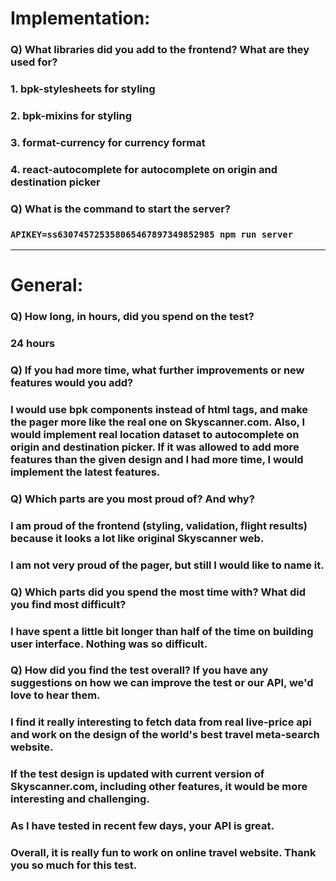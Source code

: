# Implementation:

### Q) What libraries did you add to the frontend? What are they used for?
### 1. bpk-stylesheets for styling
### 2. bpk-mixins for styling
### 3. format-currency for currency format
### 4. react-autocomplete for autocomplete on origin and destination picker

### Q) What is the command to start the server?

### `APIKEY=ss630745725358065467897349852985 npm run server`

---

# General:

### Q) How long, in hours, did you spend on the test?
### 24 hours

### Q) If you had more time, what further improvements or new features would you add?
### I would use bpk components instead of html tags, and make the pager more like the real one on Skyscanner.com. Also, I would implement real location dataset to autocomplete on origin and destination picker. If it was allowed to add more features than the given design and I had more time, I would implement the latest features.

### Q) Which parts are you most proud of? And why?
### I am proud of the frontend (styling, validation, flight results) because it looks a lot like original Skyscanner web.
### I am not very proud of the pager, but still I would like to name it.

### Q) Which parts did you spend the most time with? What did you find most difficult?
### I have spent a little bit longer than half of the time on building user interface. Nothing was so difficult.

### Q) How did you find the test overall? If you have any suggestions on how we can improve the test or our API, we'd love to hear them.
### I find it really interesting to fetch data from real live-price api and work on the design of the world's best travel meta-search website.
### If the test design is updated with current version of Skyscanner.com, including other features, it would be more interesting and challenging.
### As I have tested in recent few days, your API is great. 
### Overall, it is really fun to work on online travel website. Thank you so much for this test.
